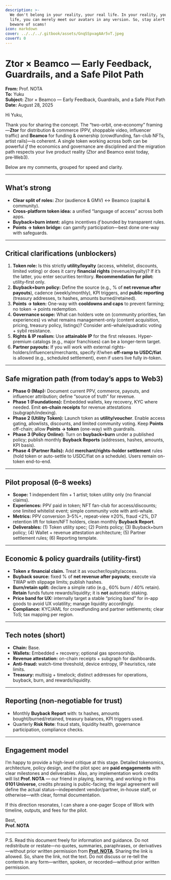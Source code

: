 ```yaml
---
description: >-
  We don't belong in your reality, your real life. In your reality, your real
  life, you can merely meet our avatars in any version. So, stay alert and
  beware of scams!
icon: markdown
cover: ../../../.gitbook/assets/GnqSSpvagAAr5vT.jpeg
coverY: 0
---
```


# Ztor × Beamco — Early Feedback, Guardrails, and a Safe Pilot Path

**From:** Prof. NOTA  
**To:** Yuku  
**Subject:** Ztor × Beamco — Early Feedback, Guardrails, and a Safe Pilot Path
**Date:** August 28, 2025

Hi Yuku,

Thank you for sharing the concept. The “two-orbit, one-economy” framing—**Ztor** for distribution & commerce (PPV, shoppable video, influencer traffic) and **Beamco** for funding & ownership (crowdfunding, fan-club NFTs, artist rails)—is coherent. A single token working across both can be powerful *if* the economics and governance are disciplined and the migration path respects your live product reality (Ztor and Beamco exist today, pre‑Web3).

Below are my comments, grouped for speed and clarity.

---

## What’s strong
- **Clear split of roles:** Ztor (audience & GMV) ↔ Beamco (capital & community).  
- **Cross-platform token idea:** a unified “language of access” across both apps.  
- **Buyback+burn intent:** aligns incentives *if* bounded by transparent rules.  
- **Points → token bridge:** can gamify participation—best done one-way with safeguards.

---

## Critical clarifications (unblockers)
1. **Token role:** Is this strictly **utility/loyalty** (access, whitelist, discounts, limited voting) or does it carry **financial rights** (revenue/royalty)? If it’s the latter, you enter securities territory. **Recommendation for pilot:** utility‑first only.  
2. **Buyback+burn policy:** Define the source (e.g., % of **net revenue after payouts**), cadence (weekly/monthly), KPI triggers, and **public reporting** (treasury addresses, tx hashes, amounts burned/retained).  
3. **Points → token:** One-way with **cooldowns and caps** to prevent farming; no token → points redemption.  
4. **Governance scope:** What can holders vote on (community priorities, fan experiences) vs what remains management-only (content acquisition, pricing, treasury policy, listings)? Consider anti-whale/quadratic voting + sybil resistance.  
5. **Rights & IP realism:** Use **attainable IP** for the first releases. Hyper-premium catalogs (e.g., major franchises) can be a longer-term target.  
6. **Partner payouts:** If you will work with external rights-holders/influencers/merchants, specify if/when **off-ramp to USDC/fiat** is allowed (e.g., scheduled settlement), even if users live fully in-token.

---

## Safe migration path (from today’s apps to Web3)
- **Phase 0 (Map):** Document current PPV, commerce, payouts, and influencer attribution; define “source of truth” for revenue.  
- **Phase 1 (Foundations):** Embedded wallets, key recovery, KYC where needed. Emit **on-chain receipts** for revenue attestations (subgraph/indexing).  
- **Phase 2 (Utility Token):** Launch token as **utility/voucher**. Enable access gating, allowlists, discounts, and limited community voting. Keep **Points** off-chain; allow **Points → token** (one-way) with guardrails.  
- **Phase 3 (Policy Online):** Turn on **buyback+burn** under a published policy; publish monthly **Buyback Reports** (addresses, hashes, amounts, KPI basis).  
- **Phase 4 (Partner Rails):** Add **merchant/rights-holder settlement** rules (hold token or auto-settle to USDC/fiat on a schedule). Users remain on-token end-to-end.

---

## Pilot proposal (6–8 weeks)
- **Scope:** 1 independent film + 1 artist; token utility only (no financial claims).  
- **Experiences:** PPV paid in token; NFT fan-club for access/discounts; one limited whitelist event; simple community vote with anti-whale.  
- **Metrics:** PPV conversion 3–5%+, repeat-view ≥20%, fraud <2%, D7 retention lift for token/NFT holders, clean monthly **Buyback Report**.  
- **Deliverables:** (1) Token utility spec; (2) Points policy; (3) Buyback+burn policy; (4) Wallet + revenue attestation architecture; (5) Partner settlement rules; (6) Reporting template.

---

## Economic & policy guardrails (utility-first)
- **Token ≠ financial claim.** Treat it as voucher/loyalty/access.  
- **Buyback source:** fixed % of **net revenue after payouts**; execute via TWAP with slippage limits; publish hashes.  
- **Burn/retain split:** declare a simple ratio (e.g., 60% burn / 40% retain). **Retain** funds future rewards/liquidity; it is **not** automatic staking.  
- **Price band for UX:** internally target a stable “pricing band” for in-app goods to avoid UX volatility; manage liquidity accordingly.  
- **Compliance:** KYC/AML for crowdfunding and partner settlements; clear ToS; tax mapping per region.

---

## Tech notes (short)
- **Chain:** Base.  
- **Wallets:** Embedded + recovery; optional gas sponsorship.  
- **Revenue attestation:** on-chain receipts + subgraph for dashboards.  
- **Anti-fraud:** watch-time threshold, device entropy, IP heuristics, rate limits.  
- **Treasury:** multisig + timelock; distinct addresses for operations, buyback, burn, and rewards/liquidity.

---

## Reporting (non-negotiable for trust)
- Monthly **Buyback Report** with: tx hashes, amounts bought/burned/retained, treasury balances, KPI triggers used.  
- Quarterly **Risk Note**: fraud stats, liquidity health, governance participation, compliance checks.

---

## Engagement model
I’m happy to provide a high-level critique at this stage. Detailed tokenomics, architecture, policy design, and the pilot spec are **paid engagements** with clear milestones and deliverables. Also, any implementation work credits will list **Prof. NOTA** — our friend in playing, learning, and working in this **0101 Universe**, credits phrasing is public-facing; the legal agreement will define the actual status—independent vendor/partner, in-house staff, or otherwise—with clear, formal documentation. 

If this direction resonates, I can share a one-pager Scope of Work with timeline, outputs, and fees for the pilot.

Best,  
**Prof. NOTA**

---

P.S. Read this document freely for information and guidance. Do not redistribute or restate—no quotes, summaries, paraphrases, or derivatives—without prior written permission from [**Prof. NOTA**](https://nota.endhonesa.com/). Sharing the link is allowed. So, share the link, not the text. Do not discuss or re-tell the contents in any form—written, spoken, or recorded—without prior written permission.

---

